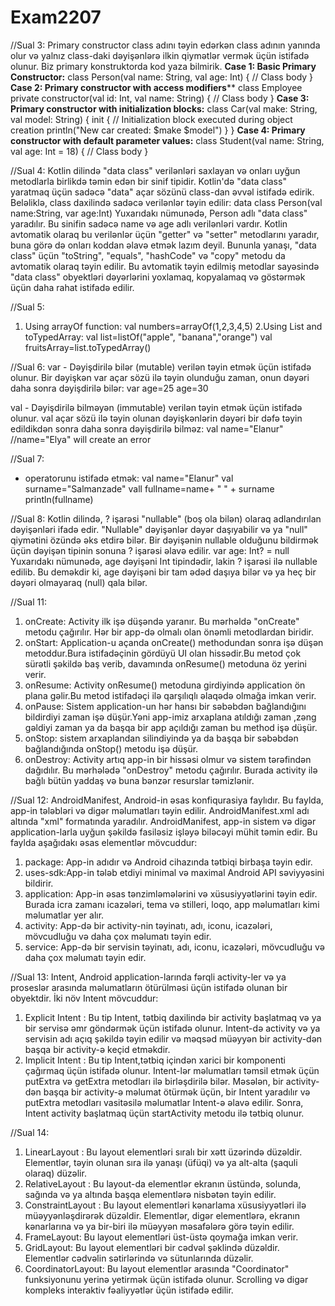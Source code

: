 # Exam2207
//Sual 3: 
Primary constructor class adını təyin edərkən class adının yanında olur və yalnız class-daki dəyişənlərə ilkin qiymətlər vermək üçün istifadə olunur. Biz primary konstruktorda kod yaza bilmirik.
**Case 1: Basic Primary Constructor:**
class Person(val name: String, val age: Int) {
    // Class body
}
**Case 2: Primary constructor with access modifiers****
class Employee private constructor(val id: Int, val name: String) {
    // Class body
}
**Case 3: Primary constructor with initialization blocks:**
class Car(val make: String, val model: String) {
    init {
        // Initialization block executed during object creation
        println("New car created: $make $model")
    }
}
**Case 4: Primary constructor with default parameter values:**
class Student(val name: String, val age: Int = 18) {
    // Class body
}

//Sual 4:
Kotlin dilində "data class" verilənləri saxlayan və onları uyğun metodlarla birlikdə təmin edən bir sinif tipidir. Kotlin'də "data class" yaratmaq üçün sadəcə "data" açar sözünü class-dan əvvəl istifadə edirik. Beləliklə, class daxilində sadəcə verilənlər təyin edilir:
data class Person(val name:String, var age:Int)
 Yuxarıdakı nümunədə, Person adlı "data class" yaradılır. Bu sinifin sadəcə name və age adlı verilənləri vardır. Kotlin avtomatik olaraq bu verilənlər üçün "getter" və "setter" metodlarını yaradır, buna görə də onları koddan əlavə etmək lazım deyil. Bununla yanaşı, "data class" üçün "toString", "equals", "hashCode" və "copy" metodu da avtomatik olaraq təyin edilir.
Bu avtomatik təyin edilmiş metodlar sayəsində "data class" obyektləri dəyərlərini yoxlamaq, kopyalamaq və göstərmək üçün daha rahat istifadə edilir. 

//Sual 5:
1. Using arrayOf function:
val numbers=arrayOf(1,2,3,4,5)
2.Using List and toTypedArray:
val list=listOf("apple", "banana","orange")
val fruitsArray=list.toTypedArray()

//Sual 6:
var - Dəyişdirilə bilər (mutable) verilən təyin etmək üçün istifadə olunur. Bir dəyişkən var açar sözü ilə təyin olunduğu zaman, onun dəyəri daha sonra dəyişdirilə bilər: 
var age=25
age=30

val - Dəyişdirilə bilməyən (immutable) verilən təyin etmək üçün istifadə olunur. val açar sözü ilə təyin olunan dəyişkənlərin dəyəri bir dəfə təyin edildikdən sonra daha sonra dəyişdirilə bilməz: 
val name="Elanur"
//name="Elya" will create an error

//Sual 7:
+ operatorunu istifadə etmək:
  val name="Elanur"
  val surname="Salmanzade"
  vall fullname=name+ " " + surname
  println(fullname)

//Sual 8:
Kotlin dilində, ? işarəsi "nullable" (boş ola bilən) olaraq adlandırılan dəyişənləri ifadə edir. "Nullable" dəyişənlər dəyər daşıyabilir və ya "null" qiymətini özündə əks etdirə bilər.
Bir dəyişənin nullable olduğunu bildirmək üçün dəyişən tipinin sonuna ? işarəsi əlavə edilir.
var age: Int? = null
Yuxarıdakı nümunədə, age dəyişəni Int tipindədir, lakin ? işarəsi ilə nullable edilib. Bu deməkdir ki, age dəyişəni bir tam ədəd daşıya bilər və ya heç bir dəyəri olmayaraq (null) qala bilər.

//Sual 11:
1.	onCreate: Activity ilk işə düşəndə yaranır. Bu mərhəldə "onCreate" metodu çağırılır. Hər bir app-də olmalı olan önəmli metodlardan biridir.
2.	onStart: Application-u açanda onCreate() methodundan sonra işə düşən metoddur.Bura istifadəçinin gördüyü UI olan hissədir.Bu metod çok sürətli şəkildə baş verib, davamında onResume() metoduna öz yerini verir.
3.	onResume: Activity onResume() metoduna girdiyində application ön plana gəlir.Bu metod istifadəçi ilə qarşılıqlı əlaqədə olmağa imkan verir.
4.	onPause: Sistem application-un hər hansı bir səbəbdən bağlandığını bildirdiyi zaman işə düşür.Yəni app-imiz arxaplana atıldığı zaman ,zəng gəldiyi zaman ya da başqa bir app açıldığı zaman bu method işə düşür.
5.	onStop:  sistem arxaplandan silindiyində ya da başqa bir səbəbdən bağlandığında onStop() metodu işə düşür.
7.	onDestroy: Activity artıq app-in bir hissəsi olmur və sistem tərəfindən dağıdılır. Bu mərhələdə "onDestroy" metodu çağırılır. Burada activity ilə bağlı bütün yaddaş və buna bənzər resurslar təmizlənir.

//Sual 12: 
AndroidManifest, Android-in əsas konfiqurasiya faylıdır. Bu faylda, app-in tələbləri və digər məlumatları təyin edilir. AndroidManifest.xml adı altında "xml" formatında yaradılır. AndroidManifest, app-in sistem və digər application-larla uyğun şəkildə fasiləsiz işləyə biləcəyi mühit təmin edir. Bu faylda aşağıdakı əsas elementlər mövcuddur:
1.	package: App-in adıdır və Android cihazında tətbiqi birbaşa təyin edir.
2.	uses-sdk:App-in tələb etdiyi minimal və maximal Android API səviyyəsini bildirir.
3.	application: App-in əsas tənzimləmələrini və xüsusiyyətlərini təyin edir. Burada icra zamanı icazələri, tema və stilleri, loqo, app məlumatları kimi məlumatlar yer alır.
4.	activity: App-də bir activity-nin təyinatı, adı, iconu, icazələri, mövcudluğu və daha çox məlumatı təyin edir. 
5.	service: App-də bir servisin təyinatı, adı, iconu, icazələri, mövcudluğu və daha çox məlumatı təyin edir. 

//Sual 13: 
Intent, Android application-larında fərqli activity-ler və ya proseslər arasında məlumatların ötürülməsi üçün istifadə olunan bir obyektdir. 
İki növ Intent mövcuddur:
1.	Explicit Intent : Bu tip Intent, tətbiq daxilində bir activity başlatmaq və ya bir servisə əmr göndərmək üçün istifadə olunur. Intent-də activity və ya servisin adı açıq şəkildə təyin edilir və məqsəd müəyyən bir activity-dən başqa bir activity-ə keçid etməkdir.
2.	Implicit Intent : Bu tip Intent,tətbiq içindən xarici bir komponenti çağırmaq üçün istifadə olunur. 
Intent-lər məlumatları təmsil etmək üçün putExtra və getExtra metodları ilə birləşdirilə bilər. Məsələn, bir activity-dən başqa bir activity-ə məlumat ötürmək üçün, bir Intent yaradılır və putExtra metodları vasitəsilə məlumatlar Intent-ə əlavə edilir. Sonra, Intent activity başlatmaq üçün startActivity metodu ilə tətbiq olunur.

//Sual 14: 
1.	LinearLayout : Bu layout elementləri sıralı bir xətt üzərində düzəldir. Elementlər, təyin olunan sıra ilə yanaşı (üfüqi) və ya alt-alta (şaquli olaraq) düzəlir.
2.	RelativeLayout : Bu layout-da elementlər ekranın üstündə, solunda, sağında və ya altında başqa elementlərə nisbətən təyin edilir.
3.	ConstraintLayout : Bu layout elementləri kənarlama xüsusiyyətləri ilə müəyyənləşdirərək düzəldir. Elementlər, digər elementlərə, ekranın kənarlarına və ya bir-biri ilə müəyyən məsafələrə görə təyin edilir.
4.	FrameLayout: Bu layout elementləri üst-üstə qoymağa imkan verir. 
5.	GridLayout: Bu layout elementləri bir cədvəl şəklində düzəldir. Elementlər cədvəlin sətirlərində və sütunlarında düzəlir.
6.	CoordinatorLayout: Bu layout elementlər arasında "Coordinator" funksiyonunu yerinə yetirmək üçün istifadə olunur. Scrolling və digər kompleks interaktiv fəaliyyətlər üçün istifadə edilir.


